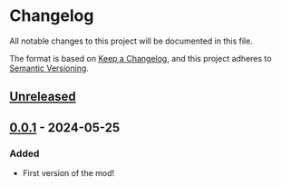 # Changelog

All notable changes to this project will be documented in this file.

The format is based on [Keep a Changelog](https://keepachangelog.com/en/1.1.0/),
and this project adheres to [Semantic Versioning](https://semver.org/spec/v2.0.0.html).

## [Unreleased]

## [0.0.1] - 2024-05-25

### Added

- First version of the mod!

[unreleased]: https://github.com/ellomenop/Hades2-DontGetVorimed/compare/0.0.1...HEAD
[0.0.1]: https://github.com/ellomenop/Hades2-DontGetVorimed/compare/c104409204ee2abdab0d2c38c8c38d7bc2bd6bc3...0.0.1
